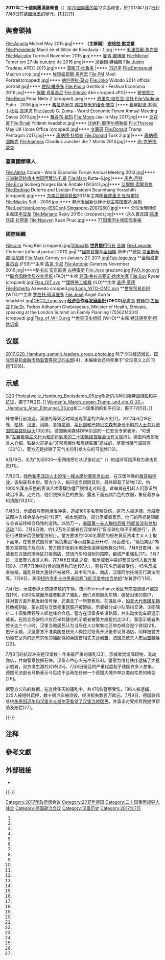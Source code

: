 **2017年二十國集團漢堡峰會**（）是[20國集團的第](https://zh.wikipedia.org/wiki/20國集團 "wikilink")12次高峰會，於2017年7月7日到7月8日在[德國](https://zh.wikipedia.org/wiki/德國 "wikilink")[漢堡的](https://zh.wikipedia.org/wiki/漢堡 "wikilink")舉行。\[1\]\[2\]\[3\]

## 與會領袖

<File:Angela> Merkel May 2015.jpg|**** **（主辦國）**
**[安格拉·默克爾](../Page/安格拉·默克爾.md "wikilink")** <File:Presidente> Macri en
el Sillón de Rivadavia - 1.jpg |****
[毛里西奧·馬克里](../Page/毛里西奧·馬克里.md "wikilink") <File:Malcolm> Turnbull
November 2015.jpg|****
[麥肯·滕博爾](https://zh.wikipedia.org/wiki/麥肯·滕博爾 "wikilink") <File:Michel>
Temer em 27 de outubro de 2016.png|****
[米歇爾·特梅爾](../Page/米歇爾·特梅爾.md "wikilink") <File:Justin> Trudeau APEC
2015.jpg|****
[賈斯汀·杜魯多](../Page/賈斯汀·杜魯多.md "wikilink") |****
[习近平](../Page/习近平.md "wikilink") <File:Emmanuel> Macron crop.jpg|****
[埃瑪紐耶爾·馬克宏](https://zh.wikipedia.org/wiki/埃瑪紐耶爾·馬克宏 "wikilink")
<File:PM> Modi Portrait(cropped).jpg|****
[纳伦德拉·莫迪](../Page/纳伦德拉·莫迪.md "wikilink") <File:Joko> Widodo 2014
official portrait.jpg|****
[佐科·維多多](../Page/佐科·維多多.md "wikilink") <File:Paolo> Gentiloni - Festival
Economia 2016.jpg|****
[保羅·真蒂洛尼](../Page/保羅·真蒂洛尼.md "wikilink") <File:Shinzo> Abe
cropped.JPG|****
[安倍晋三](../Page/安倍晋三.md "wikilink") <File:Renzi> Pena Nieto 2
(cropped).jpeg|****
[恩里克·培尼亚·涅托](../Page/恩里克·培尼亚·涅托.md "wikilink") <File:Vladimir> Putin -
2006.jpg|****
[弗拉基米尔·弗拉基米罗维奇·普京](https://zh.wikipedia.org/wiki/弗拉基米尔·弗拉基米罗维奇·普京 "wikilink")
|****
[穆罕默德·本·阿卜杜拉·賈達恩](https://zh.wikipedia.org/wiki/穆罕默德·本·阿卜杜拉·賈達恩 "wikilink")
<File:Jacob> G. Zuma - World Economic Forum Annual Meeting Davos
2010.jpg|****
[雅各布·祖玛](../Page/雅各布·祖玛.md "wikilink") <File:Moon> Jae-in May
2017.jpg|****
[文在寅](../Page/文在寅.md "wikilink") <File:Binali> Yıldırım
headshot.jpg|****
[比纳利·耶伊尔德勒姆](../Page/比纳利·耶伊尔德勒姆.md "wikilink") <File:Theresa> May UK
Home Office (cropped).jpg|****
[文翠珊](../Page/文翠珊.md "wikilink") <File:Donald> Trump Pentagon
2017.jpg|****
[唐纳德·特朗普](https://zh.wikipedia.org/wiki/唐纳德·特朗普 "wikilink")
<File:Donald> Tusk 3.jpg||****
[唐納德·圖斯克](../Page/唐納德·圖斯克.md "wikilink") <File:Ioannes> Claudius Juncker
die 7 Martis 2014.jpg|****
[尚-克勞德·榮克](https://zh.wikipedia.org/wiki/尚-克勞德·榮克 "wikilink")

### 嘉賓國領導人

<File:Alpha> Conde - World Economic Forum Annual Meeting 2012.jpg|****
[非洲联盟轮值主席国](../Page/非洲联盟.md "wikilink")[阿爾法·孔戴](https://zh.wikipedia.org/wiki/阿爾法·孔戴 "wikilink")
<File:Mark> Rutte-6.jpg|****
[馬克·呂特](../Page/馬克·呂特.md "wikilink") <File:Erna> Solberg Norges Bank
Årstale (191341).jpg|****
[艾爾娜·索爾貝格](https://zh.wikipedia.org/wiki/艾爾娜·索爾貝格 "wikilink")
<File:Rodrigo> Duterte and Laotian President Bounnhang Vorachith
(cropped).jpg|****
[东南亚国家联盟](../Page/东南亚国家联盟.md "wikilink")2017年主席国[羅德里戈·杜特爾特](https://zh.wikipedia.org/wiki/羅德里戈·杜特爾特 "wikilink")
<File:Macky> Sall - 2008.jpg|****
非洲发展新伙伴计划主席国[麥基·薩勒](https://zh.wikipedia.org/wiki/麥基·薩勒 "wikilink")
<File:LeeHsienLoong-IISSConf-Singapore-20070601.jpg>|****
全球治理组织主席国[李显龙](../Page/李显龙.md "wikilink") <File:Mariano> Rajoy 2015c
(cropped).jpg|****
(永久嘉宾国)[馬里亞諾·拉荷義](https://zh.wikipedia.org/wiki/馬里亞諾·拉荷義 "wikilink")
<File:Nguyen> Xuan Phuc.jpg|****
[77国集团主席国](https://zh.wikipedia.org/wiki/77国集团 "wikilink")[阮春福](../Page/阮春福.md "wikilink")

### 國際組織

<File:Jim> Yong Kim
(cropped).jpg|[20pxx18](https://zh.wikipedia.org/wiki/Image:The_World_Bank_logo.svg "wikilink")
**[世界银行](../Page/世界银行.md "wikilink")**[行长](https://zh.wikipedia.org/wiki/世界银行行长 "wikilink")
[金墉](../Page/金墉.md "wikilink") <File:Lagarde>, Christine (official
portrait 2011).jpg| **[國際貨幣基金組織](../Page/國際貨幣基金組織.md "wikilink")
(IMF)**總裁
[克里斯蒂娜·拉加德](../Page/克里斯蒂娜·拉加德.md "wikilink") <File:Mark> Carney on
January 27,
2011.jpg|[Fsb-logo.svg](https://zh.wikipedia.org/wiki/File:Fsb-logo.svg "fig:Fsb-logo.svg")
**[金融稳定委员会](../Page/金融稳定委员会.md "wikilink") (FSB)**主席
[馬克·卡尼](../Page/馬克·卡尼.md "wikilink") <File:António> Guterres November
2016.jpg|****[秘书长](../Page/联合国秘书长.md "wikilink")
[安东尼奥·古特雷斯](../Page/安东尼奥·古特雷斯.md "wikilink") <File:Jose>
graziano.jpg|[FAO_logo.svg](https://zh.wikipedia.org/wiki/File:FAO_logo.svg "fig:FAO_logo.svg")
**[联合国粮食及农业组织](../Page/联合国粮食及农业组织.md "wikilink") (FAO)**主席
[若泽·格拉齐亚诺·达席尔瓦](https://zh.wikipedia.org/wiki/若泽·格拉齐亚诺·达席尔瓦 "wikilink")
<File:Guy> Ryder
(cropped).jpg|[Flag_OIT.svg](https://zh.wikipedia.org/wiki/File:Flag_OIT.svg "fig:Flag_OIT.svg")
**[國際勞工組織](../Page/國際勞工組織.md "wikilink") (ILO)**主席
[盖伊·莱德](https://zh.wikipedia.org/wiki/盖伊·莱德 "wikilink") <File:Roberto>
Azevedo
cropped.jpg|[Logo_WTO-OMC.svg](https://zh.wikipedia.org/wiki/File:Logo_WTO-OMC.svg "fig:Logo_WTO-OMC.svg")
**[世界贸易组织](../Page/世界贸易组织.md "wikilink") (WTO)**主席
[罗伯托·阿泽维多](../Page/罗伯托·阿泽维多.md "wikilink") <File:José> Ángel Gurría
headshot.jpg|[OECD_Logo.svg](https://zh.wikipedia.org/wiki/File:OECD_Logo.svg "fig:OECD_Logo.svg")
**[经济合作与发展组织](../Page/经济合作与发展组织.md "wikilink")
(OECD)**[秘書長](https://zh.wikipedia.org/wiki/秘書長 "wikilink")
[安赫尔·古里亚](https://zh.wikipedia.org/wiki/安赫尔·古里亚 "wikilink") <File:Dr>.
Tedros Adhanom Ghebreyesus, Minister of Health, Ethiopia, speaking at
the London Summit on Family Planning (7556214304)
(cropped).jpg|[Flag_of_WHO.svg](https://zh.wikipedia.org/wiki/File:Flag_of_WHO.svg "fig:Flag_of_WHO.svg")
**[世界卫生组织](../Page/世界卫生组织.md "wikilink") (WHO)**主席
[特沃德罗斯·阿达诺姆](../Page/特沃德罗斯·阿达诺姆.md "wikilink")

## 议题

[2017_G20_Hamburg_summit_leaders_group_photo.jpg](https://zh.wikipedia.org/wiki/File:2017_G20_Hamburg_summit_leaders_group_photo.jpg "fig:2017_G20_Hamburg_summit_leaders_group_photo.jpg")
除了全球[经济增长](../Page/经济增长.md "wikilink")、[国际贸易和](../Page/国际贸易.md "wikilink")[金融市场监管等常见的主题](../Page/金融市场.md "wikilink")\[4\]，本届峰会还将侧重于“全球意义上的问题”\[5\]\[6\]。

## 示威

[G20-Protestwelle_Hamburg_Bootsdemo_06.jpg](https://zh.wikipedia.org/wiki/File:G20-Protestwelle_Hamburg_Bootsdemo_06.jpg "fig:G20-Protestwelle_Hamburg_Bootsdemo_06.jpg")附近的[内阿尔斯特湖游船和平抗议](https://zh.wikipedia.org/wiki/内阿尔斯特湖 "wikilink")，摄于7月2日。\]\]
[Women's_March_gegen_Trump_und_die_G-20_-_Hamburg_Alter_Elbtunnel_03.jpg](https://zh.wikipedia.org/wiki/File:Women's_March_gegen_Trump_und_die_G-20_-_Hamburg_Alter_Elbtunnel_03.jpg "fig:Women's_March_gegen_Trump_und_die_G-20_-_Hamburg_Alter_Elbtunnel_03.jpg")和二十国集团的和平抗议，摄于7月5日。\]\]

峰會舉行前幾週，漢堡的等郊区时常出现零星的汽车火灾\[7\]。2017年6月18日晚，[柏林](../Page/柏林.md "wikilink")、[汉堡](../Page/汉堡.md "wikilink")、[科隆](../Page/科隆.md "wikilink")、[多特蒙德](../Page/多特蒙德.md "wikilink")、[莱比锡和](../Page/莱比锡.md "wikilink")[巴特贝文森有身份不明的人士共对](../Page/巴特贝文森.md "wikilink")[德国铁路路轨](../Page/德国铁路.md "wikilink")[纵火](https://zh.wikipedia.org/wiki/纵火 "wikilink")13次\[8\]。德国新闻媒体DPA引述的一位安全专家表示，“可想象”[左翼极端主义行为和即将到来的二十国集团首脑会议有关联](https://zh.wikipedia.org/wiki/极左派 "wikilink")\[9\]。德国内政部发言人介绍，铁路火灾是由“非常规爆炸和燃烧装置”造成的。尽管当晚气温较高（30℃），警方还是排除了天气炎热引发火灾的可能性\[10\]。

6月19日，名为“关闭G20—用网络把它从汉堡赶走”（）的组织写信声称为袭击负责\[11\]。

7月2日，[绿色和平活动人士迫使一艘从](../Page/绿色和平.md "wikilink")[摩尔曼斯克出发](https://zh.wikipedia.org/wiki/摩尔曼斯克 "wikilink")、在汉堡停靠的[散货船停驶](https://zh.wikipedia.org/wiki/散货船 "wikilink")。该船装有木炭。警方介入，船只适当跟随其后，最终卸载了货物\[12\]。约1000名浑身灰色的表演艺术家模仿僵尸慢慢走过街道。此举旨在引起人们意识到政治冷漠。走完路，他们脱掉灰色的衣服，露出下面五颜六色的衣服，象征着参与和清醒\[13\]\[14\]。

7月6日，示威者与警察爆发冲突，造成160多名警察受伤，逾75人被逮捕。示威者试图冲入峰会举办地的“红区”，被水炮驱散。部分示威者表示，他们的目标是阻断与会者前往峰会场馆的道路。以防万一，[美国第一夫人](https://zh.wikipedia.org/wiki/美国第一夫人 "wikilink")[梅拉尼娅·特朗普没有参加活动](../Page/梅拉尼娅·特朗普.md "wikilink")\[15\]。7月6日晚，约1.2万名示威者在汉堡举行“反全球化和平示威游行”，队伍行进数米后便被警方制止。警方要求约1000名蒙面的极左翼反资本主义人士取下面罩。在警员试图将该“黑色集团”与示威集会分开时，局面激化，“黑色集团”向警方投掷瓶子及石块，警方随即发射水炮及催泪弹驱散群众\[16\]。7月6日夜间，示威者在汉堡的珊泽区打砸商店、焚烧汽车和自制的路障，酿成严重骚乱\[17\]。7月7日，汉堡警方发言人称，在7月6日骚乱之夜，和示威者冲突的警员受伤人数升至159人（7月7日晚些时候的消息称已达197人），另有70名示威者受伤，45名示威者被捕，骚乱导致大量财产被破坏，其中有汽车、商店、汉堡阿尔托纳区行政法院等。7月6日，美国[纽约市市长](https://zh.wikipedia.org/wiki/纽约市 "wikilink")[白思豪启程飞赴汉堡参加当地的](https://zh.wikipedia.org/wiki/白思豪 "wikilink")“左翼游行”\[18\]。

7月7日，示威者纵火焚烧停放的车辆，夜间Sternschanze地区有商店遭破坏或[掠夺](../Page/掠夺.md "wikilink")\[19\]。约60名蒙面示威者制造了骚乱，他们点燃街头车辆，砸破沿街的窗户，并对警方直升机发射信号弹，还袭击了一所警察局。在骚乱中，[加拿大代表团车辆轮胎被割破](../Page/加拿大.md "wikilink")，[蒙古国驻汉堡领事馆窗户被砸破](../Page/蒙古国.md "wikilink")。示威者分成小队阻挡交通，企图阻止二十国集团领导人抵达峰会会场。警方在汉堡多处设路障，并出动水炮车驱逐示威者。在距会场安检点仅百米处静坐的示威者被警方直接抬走\[20\]。蒙面示威者失控长达三个小时。汉堡当地居民认为当局在人口聚集地区举办峰会是个错误\[21\]。由于示威，汉堡警方不准美国总统夫人梅拉尼娅离开汉堡参议员酒店，同样被警方劝留在室内的还有其他领袖配偶如英国首相丈夫[菲利普](https://zh.wikipedia.org/wiki/菲利普·梅 "wikilink")、法国总统夫人[布丽吉特等](https://zh.wikipedia.org/wiki/布丽吉特·托涅 "wikilink")\[22\]。

7月8日的抗议冲突是汉堡数十年来最严重的骚乱\[23\]。示威者焚烧障碍物，洗劫商店，并向警察投掷石块，汉堡市中心火光冲天\[24\]。警察为维持秩序逮捕了大批示威者，双方发生激烈对峙\[25\]。7月8日骚乱的严重程度超乎德国许多人想象，德国司法部长马斯表示今后绝不会再在任何一个德国大城市举办类似性质的峰会\[26\]。

据警方公布的数据，在连续多天的骚乱中，共476名警察受伤，186人被逮捕，225人被短时羁押，数十辆汽车被烧毁，经济损失数百万欧元。7月9日，德国联邦总统[施泰因迈尔和汉堡市长](../Page/弗兰克-瓦尔特·施泰因迈尔.md "wikilink")[肖尔茨看望了汉堡当地居民](https://zh.wikipedia.org/wiki/奥拉夫·绍尔茨 "wikilink")，并承诺对受损居民提供帮助及赔偿\[27\]。

{{-}}

## 注释

<div class="references-small">

</div>

## 參考文獻

## 外部链接

  -
{{-}}

[Category:2017年政府间会议](https://zh.wikipedia.org/wiki/Category:2017年政府间会议 "wikilink")
[Category:2017年德国](https://zh.wikipedia.org/wiki/Category:2017年德国 "wikilink")
[Category:二十国集团领导人峰会](https://zh.wikipedia.org/wiki/Category:二十国集团领导人峰会 "wikilink")
[Category:德国政治会议](https://zh.wikipedia.org/wiki/Category:德国政治会议 "wikilink")
[Category:汉堡历史](https://zh.wikipedia.org/wiki/Category:汉堡历史 "wikilink")
[Category:2017年7月](https://zh.wikipedia.org/wiki/Category:2017年7月 "wikilink")

1.

2.

3.

4.

5.
6.

7.

8.

9.

10.

11.

12.

13.

14.

15.

16.

17.

18.
19.

20.
21.
22.
23.
24.

25.

26.
27.